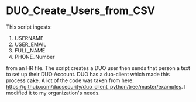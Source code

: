 # DUO_Create_Users_from_CSV

This script ingests:
1. USERNAME
2. USER_EMAIL
3. FULL_NAME
4. PHONE_Number

from an HR file. The script creates a DUO user then sends that person a text to set up their DUO Account. DUO has a duo-client which made this process cake. A lot of the code was taken from here: https://github.com/duosecurity/duo_client_python/tree/master/examples. I modified it to my organization's needs. 
